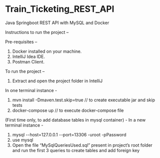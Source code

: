 # Train_Ticketing_REST_API
Java Springboot REST API with MySQL and Docker

Instructions to run the project –

Pre-requisites –

1.	Docker installed on your machine.
2.	IntelliJ Idea IDE.
3.	Postman Client.

To run the project –

1.	Extract and open the project folder in IntelliJ

In one terminal instance -

1.	mvn install -Dmaven.test.skip=true         // to create executable jar and skip tests
2.	docker-compose up                                  // to execute docker-compose file

(First time only, to add database tables in mysql container) -
In a new terminal instance -

1.	mysql --host=127.0.0.1 --port=13306 -uroot -pPassword
2.	use mysql
3.	Open the file “MySqlQueriesUsed.sql” present in project’s root folder and run the first 3 queries to create tables and add foreign key
